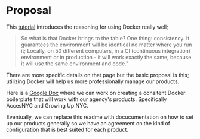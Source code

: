 # Proposal
This [tutorial](https://codeable.io/wordpress-developers-intro-docker/) introduces
the reasoning for using Docker really well;

> So what is that Docker brings to the table? One thing: consistency. It guarantees
> the environment will be identical no matter where you run it; Locally, on 50 different
> computers, in a CI (continuous integration) environment or in production - it will
> work exactly the same, because it will use the same environment and code."

There are more specific details on that page but the basic proposal is this; utilizing
Docker will help us more professionally manage our products.

Here is a [Google Doc](https://docs.google.com/document/d/1tOjk_6aBxLurST5QDz-dV00yezt5i-cBbSAM6kf-W8U/edit)
where we can work on creating a consitent Docker boilerplate that will work with
our agency's products. Specifically AccesNYC and Growing Up NYC.

Eventually, we can replace this readme with docucumentation on how to set up our
products generally so we have an agreement on the kind of configuration that is best
suited for each product.
